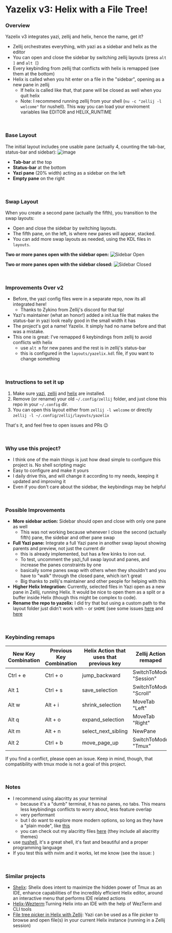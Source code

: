 # Yazelix v3: Helix with a File Tree!

### Overview
Yazelix v3 integrates yazi, zellij and helix, hence the name, get it?
- Zellij orchestrates everything, with yazi as a sidebar and helix as the editor
- You can open and close the sidebar by switching zellij layouts (press `alt ]` and `alt [`)
- Every keybinding from zellij that conflicts with helix is remapped (see them at the bottom)
- Helix is called when you hit enter on a file in the "sidebar", opening as a new pane in zellij
  - If helix is called like that, that pane will be closed as well when you quit helix
  - Note: I recommend running zellij from your shell (`nu -c "zellij -l welcome"` for nushell). This way you can load your enviroment variables like EDITOR and HELIX_RUNTIME

<br>

### Base Layout
The initial layout includes one usable pane (actually 4, counting the tab-bar, status-bar and sidebar):
![image](https://github.com/luccahuguet/zellij/assets/27565287/c8333411-b6f4-4c0e-9ea8-1992859c8749)

- **Tab-bar** at the top
- **Status-bar** at the bottom
- **Yazi pane** (20% width) acting as a sidebar on the left
- **Empty pane** on the right

<br>

### Swap Layout
When you create a second pane (actually the fifth), you transition to the swap layouts:
- Open and close the sidebar by switching layouts.
- The fifth pane, on the left, is where new panes will appear, stacked.
- You can add more swap layouts as needed, using the KDL files in `layouts`.

**Two or more panes open with the sidebar open:**
![Sidebar Open](https://github.com/luccahuguet/zellij/assets/27565287/8faf2bc4-7861-467a-8629-b41dc57fbab8)

**Two or more panes open with the sidebar closed:**
![Sidebar Closed](https://github.com/luccahuguet/zellij/assets/27565287/038ce337-dc79-415b-a137-1efcf21b0cf7)

<br>

### Improvements Over v2
- Before, the yazi config files were in a separate repo, now its all integrated here!  
  - Thanks to Zykino from Zellij's discord for that tip!
- Yazi's maintainer (what an honor!) added a init.lua file that makes the status-bar in yazi look really good in the small width it has
- The project's got a name! Yazelix. It simply had no name before and that was a mistake.
- This one is great: I've remapped 6 keybindings from zellij to avoid conflicts with helix 
  - use `alt m` for new panes and the rest is in zellij's status-bar 
  - this is configured in the `layouts/yazelix.kdl` file, if you want to change something 

<br>

### Instructions to set it up
1. Make sure [yazi](https://github.com/sxyazi/yazi), [zellij](https://github.com/zellij-org/zellij) and [helix](https://helix-editor.com) are installed.
2. Remove (or rename) your old `~/.config/zellij` folder, and just clone this repo in your `~/.config` dir.
3. You can open this layout either from `zellij -l welcome` or directly `zellij -l ~/.config/zellij/layouts/yazelix`

That's it, and feel free to open issues and PRs 😉

<br>

### Why use this project?
- I think one of the main things is just how dead simple to configure this project is. No shell scripting magic
- Easy to configure and make it yours
- I daily drive this, and will change it according to my needs, keeping it updated and improving it
- Even if you don't care about the sidebar, the keybindings may be helpful

<br>

### Possible Improvements
- **More sidebar action:** Sidebar should open and close with only one pane as well
  - This was not working because whenever I close the second (actually fifth) pane, the sidebar and other pane swap
- **Full Yazi pane:** Integrate a full Yazi pane in another swap layout showing parents and preview, not just the current dir
  - this is already implemented, but has a few kinks to iron out.
  - To test, uncomment the yazi_full swap layout and panes, and increase the panes constraints by one
  - basically some panes swap with others when they shouldn't and you have to "walk" through the closed pane, which isn't great
  - Big thanks to zellij's maintainer and other people for helping with this
- **Higher Helix Integration:** Currently, selected files in Yazi open as a new pane in Zellij, running Helix. It would be nice to open them as a split or a buffer inside Helix (though this might be complex to code).
- **Rename the repo to yazelix:** I did try that but using a custom path to the layout folder just didn't work with `~` or `$HOME` (see some issues [here](https://github.com/zellij-org/zellij/issues/2764) and [here](https://github.com/zellij-org/zellij/issues/3115)

<br>

### Keybinding remaps
| New Key Combination | Previous Key Combination | Helix Action that uses that previous key | Zellij Action remaped       |
|---------------------|--------------------------|------------------------------------------|-----------------------------|
| Ctrl + e            | Ctrl + o                 | jump_backward                            | SwitchToMode "Session"      |
| Alt 1               | Ctrl + s                 | save_selection                           | SwitchToMode "Scroll"       |
| Alt w               | Alt + i                  | shrink_selection                         | MoveTab "Left"              |
| Alt q               | Alt + o                  | expand_selection                         | MoveTab "Right"             |
| Alt m               | Alt + n                  | select_next_sibling                      | NewPane                     |
| Alt 2               | Ctrl + b                 | move_page_up                             | SwitchToMode "Tmux"         |

If you find a conflict, please open an issue. Keep in mind, though, that compatibility with tmux mode is not a goal of this project.

<br>

### Notes
- I recommend using alacritty as your terminal
  - because it's a "dumb" terminal, it has no panes, no tabs. This means less keybindings conflicts to worry about, less feature overlap
  - very performant
  - but I do want to explore more modern options, so long as they have a "plain mode", like [this](https://raphamorim.io/rio/pt-br/docs/next/navigation#plain)
  - you can check out my alacritty files [here](https://github.com/luccahuguet/alacritty-files) (they include all alacritty themes)
- use [nushell](https://www.nushell.sh/), it's a great shell, it's fast and beautiful and a proper programming language
- If you test this with nvim and it works, let me know (see the issue: )

<br>

### Similar projects
- [Shelix](https://github.com/webdev23/shelix): Shelix does intent to maximize the hidden power of Tmux as an IDE, enhance capabilities of the incredibly efficient Helix editor, around an interactive menu that performs IDE related actions
- [Helix-Wezterm](https://github.com/quantonganh/helix-wezterm):Turning Helix into an IDE with the help of WezTerm and CLI tools
- [File tree picker in Helix with Zellij](https://yazi-rs.github.io/docs/tips/#helix-with-zellij): Yazi can be used as a file picker to browse and open file(s) in your current Helix instance (running in a Zellij session)

